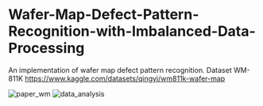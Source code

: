 # Wafer-Map-Defect-Pattern-Recognition-with-Imbalanced-Data-Processing

An implementation of wafer map defect pattern recognition. 
Dataset WM-811K https://www.kaggle.com/datasets/qingyi/wm811k-wafer-map

![paper_wm](https://user-images.githubusercontent.com/70984690/169591566-f91f8170-149c-48ad-93e2-e0d5aa8f5821.png)
![data_analysis](https://user-images.githubusercontent.com/70984690/169591698-ad138f0f-84cc-4836-918d-d65a8f2ed618.png)
